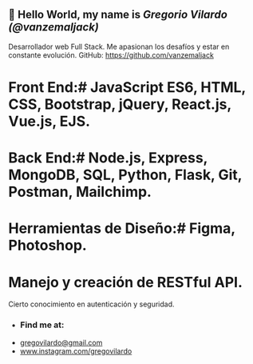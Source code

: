  ## 👋 Hello World, my name is *Gregorio Vilardo (@vanzemaljack)*
Desarrollador web Full Stack. Me apasionan los desafíos y estar en constante evolución.
GitHub: https://github.com/vanzemaljack
# Front End:# JavaScript ES6, HTML, CSS, Bootstrap, jQuery, React.js, Vue.js, EJS.
# Back End:# Node.js, Express, MongoDB, SQL, Python, Flask, Git, Postman, Mailchimp.
# Herramientas de Diseño:# Figma, Photoshop.
# Manejo y creación de RESTful API.
Cierto conocimiento en autenticación y seguridad.
- ### Find me at:
- gregovilardo@gmail.com
- www.instagram.com/gregovilardo



